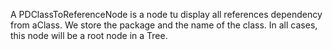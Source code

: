 A PDClassToReferenceNode is a node tu display all references dependency from aClass.
We store the package and the name of the class. In all cases, this node will be a root node in a Tree.
